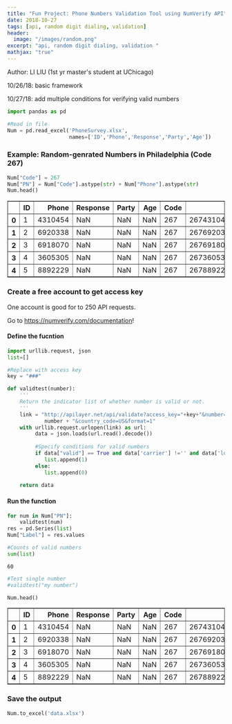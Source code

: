 ```yaml
---
title: "Fun Project: Phone Numbers Validation Tool using NumVerify API"
date: 2018-10-27
tags: [api, random digit dialing, validation]
header:
  image: "/images/random.png"
excerpt: "api, random digit dialing, validation "
mathjax: "true"
---
```




Author: LI LIU (1st yr master's student at UChicago)

10/26/18: basic framework

10/27/18: add multiple conditions for verifying valid numbers


```python
import pandas as pd
```


```python
#Read in file
Num = pd.read_excel('PhoneSurvey.xlsx', 
                    names=['ID','Phone','Response','Party','Age'])
```

### Example: Random-genrated Numbers in Philadelphia (Code 267)


```python
Num["Code"] = 267
Num["PN"] = Num["Code"].astype(str) + Num["Phone"].astype(str)
Num.head()
```




<div>
<style scoped>
    .dataframe tbody tr th:only-of-type {
        vertical-align: middle;
    }

    .dataframe tbody tr th {
        vertical-align: top;
    }

    .dataframe thead th {
        text-align: right;
    }
</style>
<table border="1" class="dataframe">
  <thead>
    <tr style="text-align: right;">
      <th></th>
      <th>ID</th>
      <th>Phone</th>
      <th>Response</th>
      <th>Party</th>
      <th>Age</th>
      <th>Code</th>
      <th>PN</th>
    </tr>
  </thead>
  <tbody>
    <tr>
      <th>0</th>
      <td>1</td>
      <td>4310454</td>
      <td>NaN</td>
      <td>NaN</td>
      <td>NaN</td>
      <td>267</td>
      <td>2674310454</td>
    </tr>
    <tr>
      <th>1</th>
      <td>2</td>
      <td>6920338</td>
      <td>NaN</td>
      <td>NaN</td>
      <td>NaN</td>
      <td>267</td>
      <td>2676920338</td>
    </tr>
    <tr>
      <th>2</th>
      <td>3</td>
      <td>6918070</td>
      <td>NaN</td>
      <td>NaN</td>
      <td>NaN</td>
      <td>267</td>
      <td>2676918070</td>
    </tr>
    <tr>
      <th>3</th>
      <td>4</td>
      <td>3605305</td>
      <td>NaN</td>
      <td>NaN</td>
      <td>NaN</td>
      <td>267</td>
      <td>2673605305</td>
    </tr>
    <tr>
      <th>4</th>
      <td>5</td>
      <td>8892229</td>
      <td>NaN</td>
      <td>NaN</td>
      <td>NaN</td>
      <td>267</td>
      <td>2678892229</td>
    </tr>
  </tbody>
</table>
</div>



### Create a free account to get access key 

One account is good for to 250 API requests.

Go to https://numverify.com/documentation!

#### Define the fucntion


```python
import urllib.request, json 
list=[]

#Replace with access key
key = "###"

def validtest(number):
    '''
    Return the indicator list of whether number is valid or not.
    '''
    link = "http://apilayer.net/api/validate?access_key="+key+"&number="+\
            number + "&country_code=US&format=1"
    with urllib.request.urlopen(link) as url:
         data = json.loads(url.read().decode())
            
         #Specify conditions for valid numbers
         if data["valid"] == True and data['carrier'] !='' and data['location'] !='' and data['line_type'] !='':
            list.append(1)
         else:
            list.append(0)
                
    return data

```

#### Run the function


```python
for num in Num["PN"]:
    validtest(num)
res = pd.Series(list)
Num["Label"] = res.values
```


```python
#Counts of valid numbers
sum(list)
```




    60




```python
#Test single number
#validtest("my number")
```


```python
Num.head()
```




<div>
<style scoped>
    .dataframe tbody tr th:only-of-type {
        vertical-align: middle;
    }

    .dataframe tbody tr th {
        vertical-align: top;
    }

    .dataframe thead th {
        text-align: right;
    }
</style>
<table border="1" class="dataframe">
  <thead>
    <tr style="text-align: right;">
      <th></th>
      <th>ID</th>
      <th>Phone</th>
      <th>Response</th>
      <th>Party</th>
      <th>Age</th>
      <th>Code</th>
      <th>PN</th>
      <th>Label</th>
    </tr>
  </thead>
  <tbody>
    <tr>
      <th>0</th>
      <td>1</td>
      <td>4310454</td>
      <td>NaN</td>
      <td>NaN</td>
      <td>NaN</td>
      <td>267</td>
      <td>2674310454</td>
      <td>1</td>
    </tr>
    <tr>
      <th>1</th>
      <td>2</td>
      <td>6920338</td>
      <td>NaN</td>
      <td>NaN</td>
      <td>NaN</td>
      <td>267</td>
      <td>2676920338</td>
      <td>0</td>
    </tr>
    <tr>
      <th>2</th>
      <td>3</td>
      <td>6918070</td>
      <td>NaN</td>
      <td>NaN</td>
      <td>NaN</td>
      <td>267</td>
      <td>2676918070</td>
      <td>0</td>
    </tr>
    <tr>
      <th>3</th>
      <td>4</td>
      <td>3605305</td>
      <td>NaN</td>
      <td>NaN</td>
      <td>NaN</td>
      <td>267</td>
      <td>2673605305</td>
      <td>0</td>
    </tr>
    <tr>
      <th>4</th>
      <td>5</td>
      <td>8892229</td>
      <td>NaN</td>
      <td>NaN</td>
      <td>NaN</td>
      <td>267</td>
      <td>2678892229</td>
      <td>1</td>
    </tr>
  </tbody>
</table>
</div>



### Save the output


```python
Num.to_excel('data.xlsx')
```
